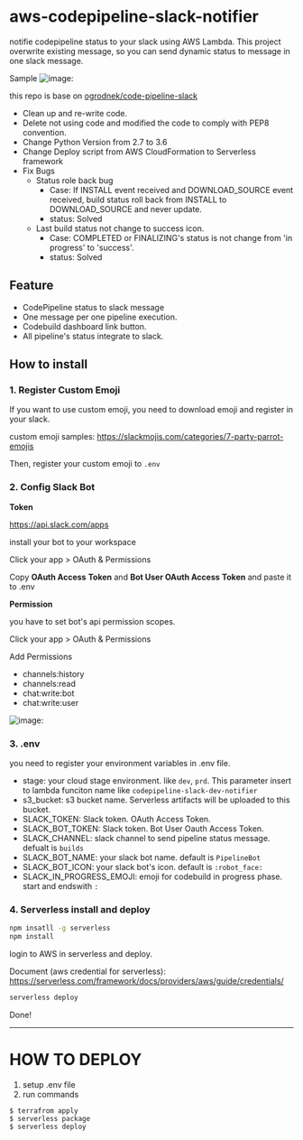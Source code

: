 # aws-codepipeline-slack-notifier

notifie codepipeline status to your slack using AWS Lambda.
This project overwrite existing message, so you can send dynamic status to message in one slack message.

Sample
![image:](codepipeline.gif)

this repo is base on [ogrodnek/code-pipeline-slack](https://github.com/ogrodnek/code-pipeline-slack)

- Clean up and re-write code.
- Delete not using code and modified the code to comply with PEP8 convention.
- Change Python Version from 2.7 to 3.6
- Change Deploy script from AWS CloudFormation to Serverless framework
- Fix Bugs
  - Status role back bug
    - Case: If INSTALL event received and DOWNLOAD_SOURCE event received, build status roll back from INSTALL to DOWNLOAD_SOURCE and never update.
    - status: Solved
  - Last build status not change to success icon.
    - Case: COMPLETED or FINALIZING's status is not change from 'in progress' to 'success'.
    - status: Solved

## Feature

- CodePipeline status to slack message
- One message per one pipeline execution.
- Codebuild dashboard link button.
- All pipeline's status integrate to slack.

## How to install

### 1. Register Custom Emoji

If you want to use custom emoji, you need to download emoji and register in your slack.

custom emoji samples: <https://slackmojis.com/categories/7-party-parrot-emojis>

Then, register your custom emoji to `.env`



### 2. Config Slack Bot

**Token**

<https://api.slack.com/apps>

install your bot to your workspace

Click your app > OAuth & Permissions

Copy **OAuth Access** **Token** and **Bot User OAuth Access** **Token** and paste it to .env



**Permission**

you have to set bot's api permission scopes.

Click your app > OAuth & Permissions

Add Permissions

- channels:history
- channels:read
- chat:write:bot
- chat:write:user

![image:](slack_permission.png)

### 3. .env

you need to register your environment variables in .env file.

- stage: your cloud stage environment. like `dev`, `prd`. This parameter insert to lambda funciton name like `codepipeline-slack-dev-notifier`
- s3_bucket: s3 bucket name. Serverless artifacts will be uploaded to this bucket.
- SLACK_TOKEN: Slack token. OAuth Access Token.
- SLACK_BOT_TOKEN:  Slack token. Bot User Oauth Access Token.
- SLACK_CHANNEL: slack channel to send pipeline status message. defualt is `builds`
- SLACK_BOT_NAME: your slack bot name. default is `PipelineBot`
- SLACK_BOT_ICON: your slack bot's icon. default is `:robot_face:`
- SLACK_IN_PROGRESS_EMOJI: emoji for codebuild in progress phase. start and endswith `:`



### 4. Serverless install and deploy

```bash
npm insatll -g serverless
npm install
```

login to AWS in serverless and deploy.

Document (aws credential for serverless): <https://serverless.com/framework/docs/providers/aws/guide/credentials/>

```bash
serverless deploy
```



Done!

---
# HOW TO DEPLOY
1. setup .env file
2. run commands
```
$ terrafrom apply
$ serverless package
$ serverless deploy
```
